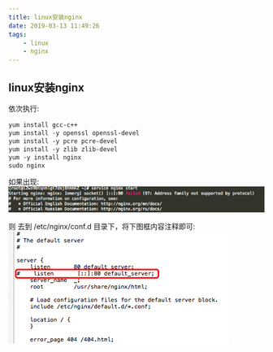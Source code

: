 ```yaml
---
title: linux安装nginx
date: 2019-03-13 11:49:26
tags:
    - linux
    - nginx
---
```

## linux安装nginx

依次执行:

```
yum install gcc-c++
yum install -y openssl openssl-devel
yum install -y pcre pcre-devel
yum install -y zlib zlib-devel
yum -y install nginx
sudo nginx
```


如果出现:
![image](linux安装nginx/006tNc79gy1fow6a128s5j30kg0233z3.jpg)

则 去到 /etc/nginx/conf.d 目录下，将下图框内容注释即可:
![image](linux安装nginx/006tNc79gy1fow6byv1mej30c3065t9a.jpg)

